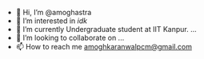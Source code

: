 - 👋 Hi, I’m @amoghastra
- 👀 I’m interested in *idk*
- 🌱 I’m currently Undergraduate student at IIT Kanpur. ...
- 💞️ I’m looking to collaborate on ...
- 📫 How to reach me <amoghkaranwalpcm@gmail.com>

<!---
amoghastra/amoghastra is a ✨ special ✨ repository because its `README.md` (this file) appears on your GitHub profile.
You can click the Preview link to take a look at your changes.
--->
